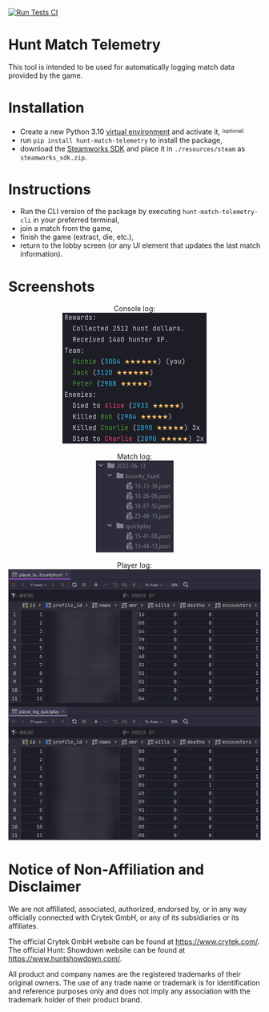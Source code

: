 [![Run Tests CI](https://github.com/anthonyprintup/hunt-match-telemetry/actions/workflows/run-tests.yaml/badge.svg)](https://github.com/anthonyprintup/hunt-match-telemetry/actions/workflows/run-tests.yaml)

# Hunt Match Telemetry
This tool is intended to be used for automatically logging match data provided by the game.

# Installation
- Create a new Python 3.10 [virtual environment](https://docs.python.org/3/library/venv.html) and activate it, <sup><sub>(optional)<sub/></sup>
- run `pip install hunt-match-telemetry` to install the package,
- download the [Steamworks SDK](https://partner.steamgames.com/downloads/steamworks_sdk.zip) and place it in `./resources/steam` as `steamworks_sdk.zip`.

# Instructions
- Run the CLI version of the package by executing `hunt-match-telemetry-cli` in your preferred terminal,
- join a match from the game,
- finish the game (extract, die, etc.),
- return to the lobby screen (or any UI element that updates the last match information).

# Screenshots
<!--suppress CheckImageSize, HtmlDeprecatedAttribute -->
<p align="center">
    Console log:
    <br/>
    <img alt="Console Log" src="https://github.com/anthonyprintup/hunt-match-telemetry/blob/main/assets/console_log_example.png?raw=true" />
</p>
<p align="center">
    Match log:
    <br/>
    <img alt="Match Log" src="https://github.com/anthonyprintup/hunt-match-telemetry/blob/main/assets/match_log_example.png?raw=true" />
</p>
<p align="center">
    Player log:
    <br/>
    <img alt="Player Log" src="https://github.com/anthonyprintup/hunt-match-telemetry/blob/main/assets/player_log_example.png?raw=true" width="715"/>
</p>

# Notice of Non-Affiliation and Disclaimer
We are not affiliated, associated, authorized, endorsed by, or in any way officially connected with Crytek GmbH, or any of its subsidiaries or its affiliates.

The official Crytek GmbH website can be found at https://www.crytek.com/.
The official Hunt: Showdown website can be found at https://www.huntshowdown.com/.

All product and company names are the registered trademarks of their original owners. The use of any trade name or trademark is for identification and reference purposes only and does not imply any association with the trademark holder of their product brand.
